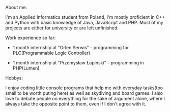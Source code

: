 About me:

  I'm an Applied Informatics student from Poland, I'm mostly proficient in C++ and Python with basic knowledge of Java, JavaScript and PHP. Most of my projects are either for university or are left unfinished.
  
Work experience so far:

  - 1 month internship at "Orlen Serwis" - programming for PLC(Programmable Logic Controller)
  
  - 1 month internship at "Przemysław Łapiński" - programming in PHP(Lumen)
  
Hobbys:
    
  I enjoy coding little console programs that help me with everyday tasks(too small to be worth puting here) as well as skydiving and board games. I also love to debate people on everything for the sake of argument alone, where I always take the opposite point to them, even if I don't agree with it.
